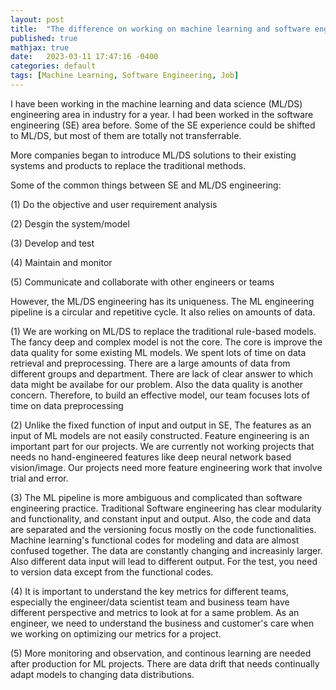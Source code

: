 ```yaml
---
layout: post
title:  "The difference on working on machine learning and software engineering projects"
published: true
mathjax: true
date:   2023-03-11 17:47:16 -0400
categories: default
tags: [Machine Learning, Software Engineering, Job]
---
```


I have been working in the machine learning and data science (ML/DS) engineering area in industry for a year. 
I had been worked in the software engineering (SE) area before. Some of the SE experience could be shifted to ML/DS, but most of them are totally not transferrable.

More companies began to introduce ML/DS solutions to their existing systems and products to replace the traditional methods. 

Some of the common things between SE and ML/DS engineering:

(1) Do the objective and user requirement analysis 

(2) Desgin the system/model

(3) Develop and test

(4) Maintain and monitor

(5) Communicate and collaborate with other engineers or teams

However, the ML/DS engineering has its uniqueness. The ML engineering pipeline is a circular and repetitive cycle. It also relies on amounts of data.

(1) We are working on ML/DS to replace the traditional rule-based models.
The fancy deep and complex model is not the core.  The core is  improve the data quality for some existing ML models.
We spent lots of time on data retrieval and preprocessing.
There are a large amounts of data from different groups and department. There are lack of clear answer to which data might be availabe for our problem. Also the data quality is another concern. Therefore, to build an effective model,
our team focuses lots of time on data preprocessing

(2) Unlike the fixed function of input and output in SE, The features as an input of ML models are not easily constructed. Feature engineering is an important part for our projects. We are currently not working projects that needs no hand-engineered features like deep neural network based vision/image. Our projects need more feature engineering work that involve trial and error.

(3) The ML pipeline is more ambiguous and complicated than software engineering practice.
Traditional Software engineering has clear modularity and functionality, and constant input and output. Also, the code and data are separated and the versioning focus mostly on the code functionalities.
Machine learning's functional codes for modeling and data are almost confused together. The data are constantly changing and increasinly larger. Also different data input will lead to different output. For the test, you need to version data except from the functional codes.


(4) It is important to understand the key metrics for different teams,  especially the engineer/data scientist team and business team have different perspective and metrics to look at for a same problem. As an engineer, we need to understand the business and customer's care when we working on optimizing our metrics for a project.

(5) More monitoring and observation, and continous learning are needed after production for ML projects. There are data drift that needs continually adapt models to changing data distributions.



